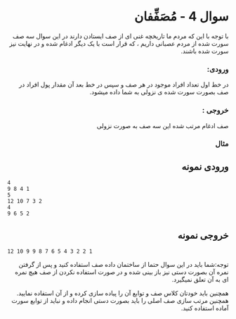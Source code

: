 <div dir="rtl">

# سوال 4 - مُصَفِّفان
با توجه با این که مردم ما تاریخچه غنی ای از صف ایستادن دارند در این سوال سه صف سورت شده از مردم عصبانی داریم ، که قرار است با یک دیگر ادغام شده و در نهایت نیز سورت شده باشند.

### ورودی:

در خط اول تعداد افراد موجود در هر صف و سپس در خط بعد آن مقدار پول افراد در صف بصورت سورت شده ی نزولی به شما داده میشود.

### خروجی :

صف ادغام مرتب شده این سه صف به صورت نزولی

### مثال

## ورودی نمونه 

<div dir="ltr">

```
4
9 8 4 1
5
12 10 7 3 2
4
9 6 5 2
```
</div>

## خروجی نمونه 

<div dir="ltr">

```
12 10 9 9 8 7 6 5 4 3 2 2 1
```
</div>

توجه:شما باید در این سوال حتما از ساختمان داده صف استفاده کنید و پس از گرفتن نمره آن بصورت دستی نیز باز بینی شده و در صورت استفاده نکردن از صف هیچ نمره ای به آن تعلق نمیگیرد.

همچنین باید خودتان کلاس صف و توابع آن را پیاده سازی کرده و از آن استفاده نمایید. همچنین مرتب سازی صف اصلی را باید بصورت دستی انجام داده و نباید از توابع سورت آماده استفاده کنید.

</div>
